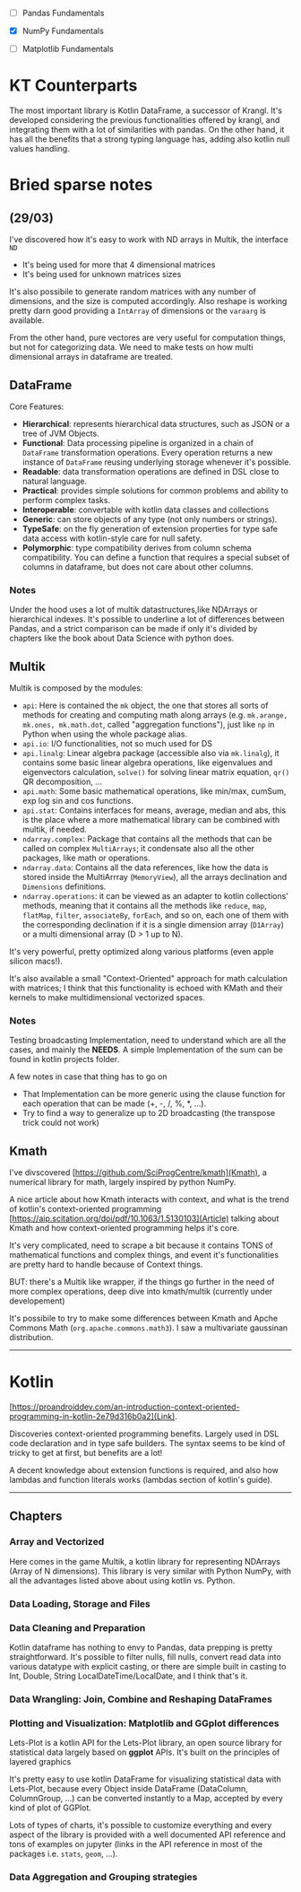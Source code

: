 - [ ] Pandas Fundamentals
- [x] NumPy Fundamentals
- [ ] Matplotlib Fundamentals


# KT Counterparts 
The most important library is Kotlin DataFrame, a successor
of Krangl. It's developed considering the previous functionalities offered by
krangl, and integrating them with a lot of similarities with pandas. On the
other hand, it has all the benefits that a strong typing language has, adding
also kotlin null values handling.

# Bried sparse notes
## (29/03)
I've discovered how it's easy to work with ND arrays in Multik, the interface
`ND`
- It's being used for more that 4 dimensional matrices
- It's being used for unknown matrices sizes

It's also possibile to generate random matrices with any number of dimensions,
and the size is computed accordingly. Also reshape is working pretty darn
good providing a `IntArray` of dimensions or the `varaarg` is available.

From the other hand, pure vectores are very useful for computation things, but
not for categorizing data. We need to make tests on how multi dimensional
arrays in dataframe are treated.

## DataFrame

Core Features:
- **Hierarchical**: represents hierarchical data structures, such as JSON or a
  tree of JVM Objects.
- **Functional**: Data processing pipeline is organized in a chain of
  `DataFrame` transformation operations. Every operation returns a new instance
  of `DataFrame` reusing underlying storage whenever it's possible.
- **Readable**: data transformation operations are defined in DSL close to
  natural language.
- **Practical**: provides simple solutions for common problems and ability to
  perform complex tasks.
- **Interoperable**: convertable with kotlin data classes and collections
- **Generic**: can store objects of any type (not only numbers or strings).
- **TypeSafe**: on the fly generation of extension properties for type safe
  data access with kotlin-style care for null safety.
- **Polymorphic**: type compatibility derives from column schema compatibility.
  You can define a function that requires a special subset of columns in
  dataframe, but does not care about other columns.

### Notes 
Under the hood uses a lot of multik datastructures,like NDArrays or
hierarchical indexes. It's possible to underline a lot of differences between
Pandas, and a strict comparison can be made if only it's divided by chapters
like the book about Data Science with python does.


## Multik
Multik is composed by the modules:
- `api`: Here is contained the `mk` object, the one that stores all sorts of
  methods for creating and computing math along arrays (e.g. `mk.arange,
  mk.ones, mk.math.dot`, called "aggregation functions"), just like `np` in
  Python when using the whole package alias.
- `api.io`: I/O functionalities, not so much used for DS
- `api.linalg`: Linear algebra package (accessible also via `mk.linalg`), it
  contains some basic linear algebra operations, like eigenvalues and
  eigenvectors calculation, `solve()` for solving linear matrix equation,
  `qr()` QR decomposition, ...
- `api.math`: Some basic mathematical operations, like min/max, cumSum, exp log
  sin and cos functions.
- `api.stat`: Contains interfaces for means, average, median and abs, this is
  the place where a more mathematical library can be combined with multik, if
  needed.
- `ndarray.complex`: Package that contains all the methods that can be called
  on complex `MultiArrays`; it condensate also all the other packages, like
  math or operations.
- `ndarray.data`: Contains all the data references, like how the data is stored
  inside the MultiArrray (`MemoryView`), all the arrays declination and
  `Dimensions` definitions.
- `ndarray.operations`: it can be viewed as an adapter to kotlin collections'
  methods, meaning that it contains all the methods like `reduce`, `map`,
  `flatMap`, `filter`, `associateBy`, `forEach`, and so on, each one of them
  with the corresponding declination if it is a single dimension array
  (`D1Array`) or a multi dimensional array (D > 1 up to N).

It's very powerful, pretty optimized along various platforms (even apple
silicon macs!).

It's also available a small "Context-Oriented" approach for math calculation with
matrices; I think that this functionality is echoed with KMath and their kernels
to make multidimensional vectorized spaces.

### Notes
Testing broadcasting Implementation, need to understand which are all the
cases, and mainly the **NEEDS**. A simple Implementation of the sum can be
found in kotlin projects folder.

A few notes in case that thing has to go on
- That Implementation can be more generic using the clause function for each
  operation that can be made (+, -, /, %, *, ...).
- Try to find a way to generalize up to 2D broadcasting (the transpose trick
  could not work)

## Kmath
I've divscovered [https://github.com/SciProgCentre/kmath](Kmath), a numerical
library for math, largely inspired by python NumPy.

A nice article about how Kmath interacts with context, and what is the trend of
kotlin's context-oriented programming
[https://aip.scitation.org/doi/pdf/10.1063/1.5130103](Article) talking about
Kmath and how context-oriented programming helps it's core.

It's very complicated, need to scrape a bit because it contains TONS of
mathematical functions and complex things, and event it's functionalities are
pretty hard to handle because of Context things.

BUT: there's a Multik like wrapper, if the things go further in the need of
more complex operations, deep dive into kmath/multik (currently under
developement)


It's possibile to try to make some differences between Kmath and
Apche Commons Math (`org.apache.commons.math3`). I saw a multivariate 
gaussinan distribution.

---

# Kotlin
[https://proandroiddev.com/an-introduction-context-oriented-programming-in-kotlin-2e79d316b0a2](Link).

Discoveries context-oriented programming benefits. Largely used in DSL code
declaration and in type safe builders. The syntax seems to be kind of tricky
to get at first, but benefits are a lot!

A decent knowledge about extension functions is required, and also how
lambdas and function literals works (lambdas section of kotlin's guide).

--- 
## Chapters

### Array and Vectorized 
Here comes in the game Multik, a kotlin library for
representing NDArrays (Array of N dimensions). This library is very similar
with Python NumPy, with all the advantages listed above about using kotlin vs.
Python.

### Data Loading, Storage and Files

### Data Cleaning and Preparation
Kotlin dataframe has nothing to envy to
Pandas, data prepping is pretty straightforward. It's possible to filter nulls,
fill nulls, convert read data into various datatype with explicit casting, or
there are simple built in casting to Int, Double, String
LocalDateTime/LocalDate, and I think that's it.



### Data Wrangling: Join, Combine and Reshaping DataFrames

### Plotting and Visualization: Matplotlib and GGplot differences
Lets-Plot is a kotlin API for the  Lets-Plot library, an open source library 
for statistical data largely based on **ggplot** APIs. 
It's built on the principles of layered graphics 

It's pretty easy to use kotlin DataFrame for visualizing statistical data with
Lets-Plot, because every Object inside DataFrame (DataColumn, ColumnGroup, ...)
can be converted instantly to a Map, accepted by every kind of plot of GGPlot.

Lots of types of charts, it's possible to customize everything and every 
aspect of the library is provided with a well documented API reference and 
tons of examples on jupyter (links in the API reference in most of the 
packages i.e. `stats`, `geom`, ...).

### Data Aggregation and Grouping strategies


